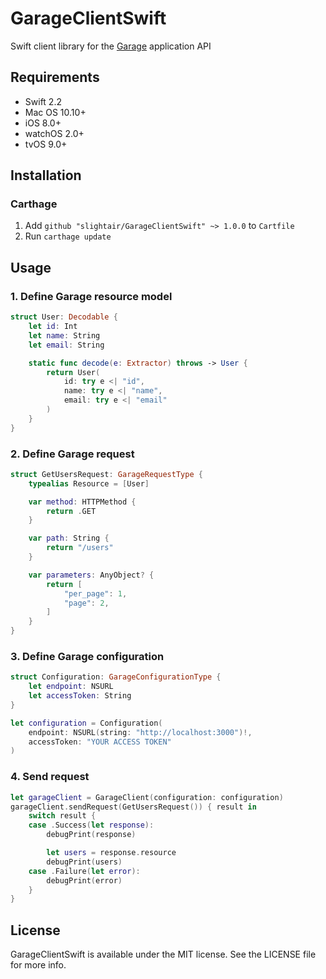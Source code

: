 # GarageClientSwift

Swift client library for the [Garage](https://github.com/cookpad/garage) application API

## Requirements

- Swift 2.2
- Mac OS 10.10+
- iOS 8.0+
- watchOS 2.0+
- tvOS 9.0+

## Installation

### Carthage

1. Add `github "slightair/GarageClientSwift" ~> 1.0.0` to `Cartfile`
1. Run `carthage update`

## Usage

### 1. Define Garage resource model

```swift
struct User: Decodable {
    let id: Int
    let name: String
    let email: String

    static func decode(e: Extractor) throws -> User {
        return User(
            id: try e <| "id",
            name: try e <| "name",
            email: try e <| "email"
        )
    }
}
```

### 2. Define Garage request

```swift
struct GetUsersRequest: GarageRequestType {
    typealias Resource = [User]

    var method: HTTPMethod {
        return .GET
    }

    var path: String {
        return "/users"
    }

    var parameters: AnyObject? {
        return [
            "per_page": 1,
            "page": 2,
        ]
    }
}
```

### 3. Define Garage configuration

```swift
struct Configuration: GarageConfigurationType {
    let endpoint: NSURL
    let accessToken: String
}

let configuration = Configuration(
    endpoint: NSURL(string: "http://localhost:3000")!,
    accessToken: "YOUR ACCESS TOKEN"
)
```

### 4. Send request

```swift
let garageClient = GarageClient(configuration: configuration)
garageClient.sendRequest(GetUsersRequest()) { result in
    switch result {
    case .Success(let response):
        debugPrint(response)

        let users = response.resource
        debugPrint(users)
    case .Failure(let error):
        debugPrint(error)
    }
}
```

## License

GarageClientSwift is available under the MIT license. See the LICENSE file for more info.
